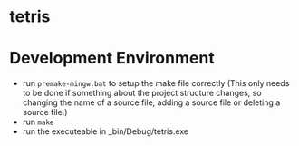 # tetris

# Development Environment

- run `premake-mingw.bat` to setup the make file correctly (This only needs to be done if something about the project structure changes, so changing the name of a source file, adding a source file or deleting a source file.)
- run `make`
- run the executeable in _bin/Debug/tetris.exe
